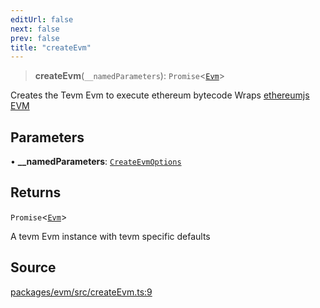 ```yaml
---
editUrl: false
next: false
prev: false
title: "createEvm"
---
```


> **createEvm**(`__namedParameters`): `Promise`\<[`Evm`](/reference/classes/evm/)\>

Creates the Tevm Evm to execute ethereum bytecode
Wraps [ethereumjs EVM](https://github.com/ethereumjs/ethereumjs-monorepo/tree/master/packages/evm)

## Parameters

• **\_\_namedParameters**: [`CreateEvmOptions`](/reference/type-aliases/createevmoptions/)

## Returns

`Promise`\<[`Evm`](/reference/classes/evm/)\>

A tevm Evm instance with tevm specific defaults

## Source

[packages/evm/src/createEvm.ts:9](https://github.com/evmts/tevm-monorepo/blob/main/packages/evm/src/createEvm.ts#L9)
